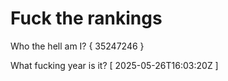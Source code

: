 # Fuck the rankings

Who the hell am I?
{ 35247246 }

What fucking year is it?
[ 2025-05-26T16:03:20Z ]
